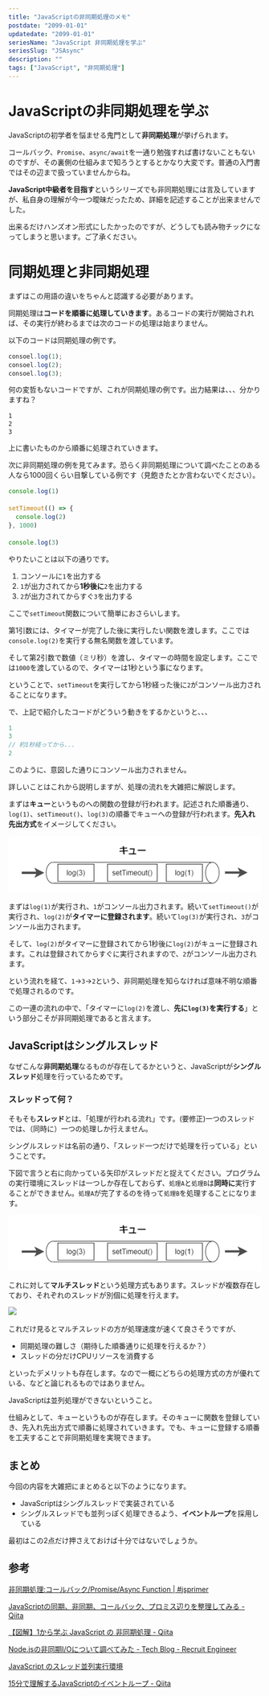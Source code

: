 ```yaml
---
title: "JavaScriptの非同期処理のメモ"
postdate: "2099-01-01"
updatedate: "2099-01-01"
seriesName: "JavaScript 非同期処理を学ぶ"
seriesSlug: "JSAsync"
description: ""
tags: ["JavaScript", "非同期処理"]
---
```


# JavaScriptの非同期処理を学ぶ

JavaScriptの初学者を悩ませる鬼門として**非同期処理**が挙げられます。

コールバック、`Promise`、`async/await`を一通り勉強すれば書けないこともないのですが、その裏側の仕組みまで知ろうとするとかなり大変です。普通の入門書ではその辺まで扱っていませんからね。

**JavaScript中級者を目指す**というシリーズでも非同期処理には言及していますが、私自身の理解が今一つ曖昧だったため、詳細を記述することが出来ませんでした。

出来るだけハンズオン形式にしたかったのですが、どうしても読み物チックになってしまうと思います。ご了承ください。

# 同期処理と非同期処理

まずはこの用語の違いをちゃんと認識する必要があります。

同期処理は**コードを順番に処理していきます**。あるコードの実行が開始されれば、その実行が終わるまでは次のコードの処理は始まりません。

以下のコードは同期処理の例です。

```javascript
consoel.log(1);
consoel.log(2);
consoel.log(3);
```

何の変哲もないコードですが、これが同期処理の例です。出力結果は、、、分かりますね？

```console
1
2
3
```

上に書いたものから順番に処理されていきます。

次に非同期処理の例を見てみます。恐らく非同期処理について調べたことのある人なら1000回くらい目撃している例です（見飽きたとか言わないでください）。

```javascript
console.log(1)

setTimeout(() => {
  console.log(2)
}, 1000)

console.log(3)
```

やりたいことは以下の通りです。

1. コンソールに`1`を出力する
2. `1`が出力されてから**1秒後に**`2`を出力する
3. `2`が出力されてからすぐ`3`を出力する

ここで`setTimeout`関数について簡単におさらいします。

第1引数には、タイマーが完了した後に実行したい関数を渡します。ここでは`console.log(2)`を実行する無名関数を渡しています。

そして第2引数で数値（ミリ秒）を渡し、タイマーの時間を設定します。ここでは`1000`を渡しているので、タイマーは1秒という事になります。

ということで、`setTimeout`を実行してから1秒経った後に`2`がコンソール出力されることになります。

で、上記で紹介したコードがどういう動きをするかというと、、、

```javascript
1
3
// 約1秒経ってから...
2
```

このように、意図した通りにコンソール出力されません。

詳しいことはこれから説明しますが、処理の流れを大雑把に解説します。

まずは**キュー**というものへの関数の登録が行われます。記述された順番通り、`log(1)`、`setTimeout()`、`log(3)`の順番でキューへの登録が行われます。**先入れ先出方式**をイメージしてください。

![](./images/image01.png)

まずは`log(1)`が実行され、`1`がコンソール出力されます。続いて`setTimeout()`が実行され、`log(2)`が**タイマーに登録されます**。続いて`log(3)`が実行され、`3`がコンソール出力されます。

そして、`log(2)`がタイマーに登録されてから1秒後に`log(2)`がキューに登録されます。これは登録されてからすぐに実行されますので、`2`がコンソール出力されます。

という流れを経て、`1`→`3`→`2`という、非同期処理を知らなければ意味不明な順番で処理されるのです。

この一連の流れの中で、「タイマーに`log(2)`を渡し、**先に`log(3)`を実行する**」という部分こそが非同期処理であると言えます。

## JavaScriptはシングルスレッド

なぜこんな**非同期処理**なるものが存在してるかというと、JavaScriptが**シングルスレッド**処理を行っているためです。

### スレッドって何？

そもそも**スレッド**とは、「処理が行われる流れ」です。(要修正)一つのスレッドでは、（同時に）一つの処理しか行えません。

シングルスレッドは名前の通り、「スレッド一つだけで処理を行っている」ということです。

下図で言うと右に向かっている矢印がスレッドだと捉えてください。プログラムの実行環境にスレッドは一つしか存在しておらず、`処理A`と`処理B`は**同時に**実行することができません。`処理A`が完了するのを待って`処理B`を処理することになります。

![](./images/image01.png)

これに対して**マルチスレッド**という処理方式もあります。スレッドが複数存在しており、それぞれのスレッドが別個に処理を行えます。

![](./images/image02.png)

これだけ見るとマルチスレッドの方が処理速度が速くて良さそうですが、

- 同期処理の難しさ（期待した順番通りに処理を行えるか？）
- スレッドの分だけCPUリソースを消費する

といったデメリットも存在します。なので一概にどちらの処理方式の方が優れている、などと論じれるものではありません。

JavaScriptは並列処理ができないということ。

仕組みとして、キューというものが存在します。そのキューに関数を登録していき、先入れ先出方式で順番に処理されていきます。でも、キューに登録する順番を工夫することで非同期処理を実現できます。

## まとめ

今回の内容を大雑把にまとめると以下のようになります。

- JavaScriptはシングルスレッドで実装されている
- シングルスレッドでも並列っぽく処理できるよう、**イベントループ**を採用している

最初はこの2点だけ押さえておけば十分ではないでしょうか。

## 参考

[非同期処理:コールバック/Promise/Async Function | #jsprimer](https://jsprimer.net/basic/async/)

[JavaScriptの同期、非同期、コールバック、プロミス辺りを整理してみる - Qiita](https://qiita.com/YoshikiNakamura/items/732ded26c85a7f771a27)

[【図解】1から学ぶ JavaScript の 非同期処理 - Qiita](https://qiita.com/ryosuketter/items/dd467f827c1b93a74d76)

[Node.jsの非同期I/Oについて調べてみた - Tech Blog - Recruit Engineer](https://engineer.recruit-lifestyle.co.jp/techblog/2019-12-13-node-async-io/)

[JavaScript のスレッド並列実行環境](https://nhiroki.jp/2017/12/10/javascript-parallel-processing)

[15分で理解するJavaScriptのイベントループ - Qiita](https://qiita.com/l1lhu1hu1/items/57dcc7cb867eee951f36)